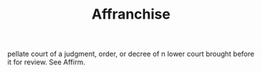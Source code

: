 ---
title: Affranchise
letter: A
permalink: "/definitions/affranchise.html"
body: pellate court of a judgment, order, or decree of n lower court brought before
  it for review. See Affirm.
published_at: '2018-07-07'
layout: post
---